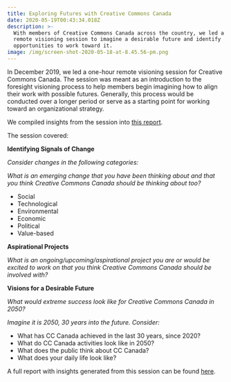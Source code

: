 ```yaml
---
title: Exploring Futures with Creative Commons Canada
date: 2020-05-19T00:43:34.018Z
description: >-
  With members of Creative Commons Canada across the country, we led a one-hour 
  remote visioning session to imagine a desirable future and identify
  opportunities to work toward it.
image: /img/screen-shot-2020-05-18-at-8.45.56-pm.png
---
```

In December 2019, we led a one-hour remote visioning session for Creative Commons Canada. The session was meant as an introduction to the foresight visioning process to help members begin imagining how to align their work with possible futures. Generally, this process would be conducted over a longer period or serve as a starting point for working toward an organizational strategy.

We compiled insights from the session into [this report](https://github.com/atmlutter/superorg.ca/blob/master/docs/CCCVisioningReportV1-3.pdf).

The session covered:

**Identifying Signals of Change**

_Consider changes in the following categories:_

_What is an emerging change that you have been thinking about and that you think Creative Commons Canada should be thinking about too?_

* Social
* Technological
* Environmental
* Economic
* Political
* Value-based

**Aspirational Projects**

_What is an ongoing/upcoming/aspirational project you are or would be excited to work on that you think Creative Commons Canada should be involved with?_

**Visions for a Desirable Future**

_What would extreme success look like for Creative Commons Canada in 2050?_

_Imagine it is 2050, 30 years into the future. Consider:_

* What has CC Canada achieved in the last 30 years, since 2020?
* What do CC Canada activities look like in 2050?
* What does the public think about CC Canada?
* What does your daily life look like?

A full report with insights generated from this session can be found [here](https://github.com/atmlutter/superorg.ca/blob/master/docs/CCCVisioningReportV1-3.pdf).
